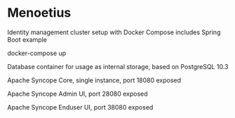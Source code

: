 # Menoetius
Identity management cluster setup with Docker Compose includes Spring Boot example

docker-compose up

Database container for usage as internal storage, based on PostgreSQL 10.3

Apache Syncope Core, single instance, port 18080 exposed

Apache Syncope Admin UI, port 28080 exposed

Apache Syncope Enduser UI, port 38080 exposed
